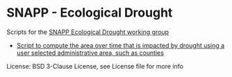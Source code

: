 # SNAPP - Ecological Drought

Scripts for the [SNAPP Ecological Drought working group](http://www.snap.is/groups/ecological-drought/)

* [Script to compute the area over time that is impacted by drought using a user selected administrative area, such as counties](drought-monitoring-time-series/Drought_Area_Calculation_Guide.md)

License: BSD 3-Clause License, see License file for more info
